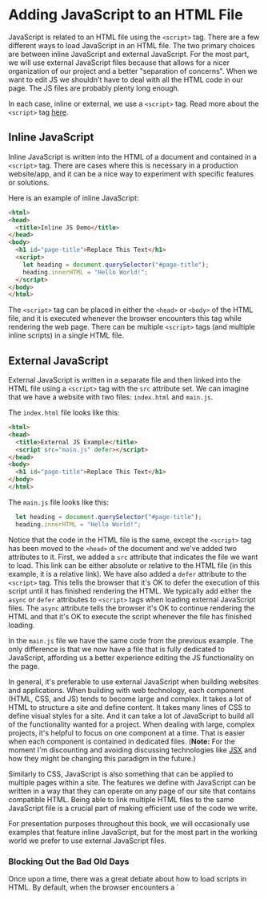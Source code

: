 # Adding JavaScript to an HTML File

JavaScript is related to an HTML file using the `<script>` tag. There are a few different ways to load JavaScript in an HTML file. The two primary choices are between inline JavaScript and external JavaScript. For the most part, we will use external JavaScript files because that allows for a nicer organization of our project and a better "separation of concerns". When we want to edit JS we shouldn't have to deal with all the HTML code in our page. The JS files are probably plenty long enough.

In each case, inline or external, we use a `<script>` tag. Read more about the `<script>` tag [here](https://developer.mozilla.org/en-US/docs/Web/HTML/Element/script).

## Inline JavaScript

Inline JavaScript is written into the HTML of a document and contained in a `<script>` tag. There are cases where this is necessary in a production website/app, and it can be a nice way to experiment with specific features or solutions. 

Here is an example of inline JavaScript:

```html
<html>
<head>
  <title>Inline JS Demo</title>
</head>
<body>
  <h1 id="page-title">Replace This Text</h1>
  <script>
    let heading = document.querySelector("#page-title");
    heading.innerHTML = "Hello World!";
  </script>
</body>
</html>
```

The `<script>` tag can be placed in either the `<head>` or `<body>` of the HTML file, and it is executed whenever the browser encounters this tag while rendering the web page. There can be multiple `<script>` tags (and multiple inline scripts) in a single HTML file.

## External JavaScript

External JavaScript is written in a separate file and then linked into the HTML file using a `<script>` tag with the `src` attribute set. We can imagine that we have a website with two files: `index.html` and `main.js`. 

The `index.html` file looks like this:

```html
<html>
<head>
  <title>External JS Example</title>
  <script src="main.js" defer></script>
</head>
<body>
  <h1 id="page-title">Replace This Text</h1>
</body>
</html>
```

The `main.js` file looks like this:

```js
  let heading = document.querySelector("#page-title");
  heading.innerHTML = "Hello World!";
```

Notice that the code in the HTML file is the same, except the `<script>` tag has been moved to the `<head>` of the document and we've added two attributes to it. First, we added a `src` attribute that indicates the file we want to load. This link can be either absolute or relative to the HTML file (in this example, it is a relative link). We have also added a `defer` attribute to the `<script>` tag. This tells the browser that it's OK to defer the execution of this script until it has finished rendering the HTML. We typically add either the `async` or `defer` attributes to `<script>` tags when loading external JavaScript files. The `async` attribute tells the browser it's OK to continue rendering the HTML and that it's OK to execute the script whenever the file has finished loading.

In the `main.js` file we have the same code from the previous example. The only difference is that we now have a file that is fully dedicated to JavaScript, affording us a better experience editing the JS functionality on the page.

In general, it's preferable to use external JavaScript when building websites and applications. When building with web technology, each component (HTML, CSS, and JS) tends to become large and complex. It takes a lot of HTML to structure a site and define content. It takes many lines of CSS to define visual styles for a site. And it can take a lot of JavaScript to build all of the functionality wanted for a project. When dealing with large, complex projects, it's helpful to focus on one component at a time. That is easier when each component is contained in dedicated files. (**Note:** For the moment I'm discounting and avoiding discussing technologies like [JSX](https://facebook.github.io/react/docs/jsx-in-depth.html) and how they might be changing this paradigm in the future.)

Similarly to CSS, JavaScript is also something that can be applied to multiple pages within a site. The features we define with JavaScript can be written in a way that they can operate on any page of our site that contains compatible HTML. Being able to link multiple HTML files to the same JavaScript file is a crucial part of making efficient use of the code we write.

For presentation purposes throughout this book, we will occasionally use examples that feature inline JavaScript, but for the most part in the working world we prefer to use external JavaScript files.

<div class="tip-box" markdown=1>
  <h3>Blocking Out the Bad Old Days</h3>
  <p>
    Once upon a time, there was a great debate about how to load scripts in HTML. By default, when the browser encounters a `<script>` tag with a `src` attribute it stops rendering the page and waits for that file to download.
  </p>
</div>


